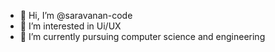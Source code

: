 - 👋 Hi, I’m @saravanan-code
- 👀 I’m interested in Ui/UX 
- 🌱 I’m currently pursuing computer science and engineering 

<!---
saravanan-code/saravanan-code is a ✨ special ✨ repository because its `README.md` (this file) appears on your GitHub profile.
You can click the Preview link to take a look at your changes.
--->
